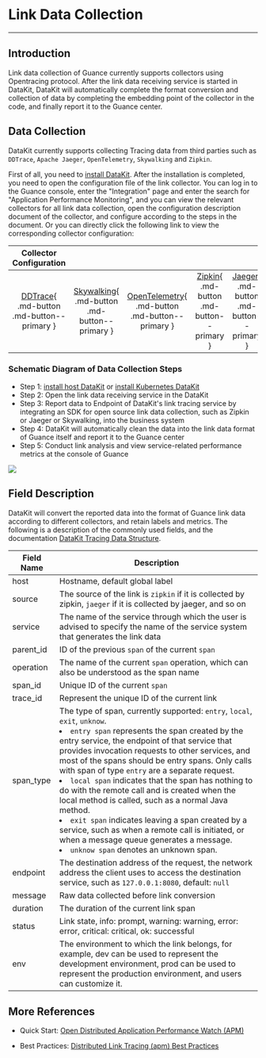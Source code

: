 # Link Data Collection
---

## Introduction

Link data collection of Guance currently supports collectors using Opentracing protocol. After the link data receiving service is started in DataKit, DataKit will automatically complete the format conversion and collection of data by completing the embedding point of the collector in the code, and finally report it to the Guance center.



## Data Collection

DataKit currently supports collecting Tracing data from third parties such as `DDTrace`, `Apache Jaeger`, `OpenTelemetry`, `Skywalking` and `Zipkin`.

First of all, you need to [install DataKit](../../datakit/datakit-install.md). After the installation is completed, you need to open the configuration file of the link collector. You can log in to the Guance console, enter the "Integration" page and enter the search for "Application Performance Monitoring", and you can view the relevant collectors for all link data collection, open the configuration description document of the collector, and configure according to the steps in the document. Or you can directly click the following link to view the corresponding collector configuration:

|                          Collector Configuration                          |                                                              |                                                              |                                                              |                                                              |
| :----------------------------------------------------------: | :----------------------------------------------------------: | :----------------------------------------------------------: | :----------------------------------------------------------: | :----------------------------------------------------------: |
| [DDTrace](../../datakit/ddtrace.md){ .md-button .md-button--primary } | [Skywalking](../../datakit/skywalking.md){ .md-button .md-button--primary } | [OpenTelemetry](../../datakit/opentelemetry.md){ .md-button .md-button--primary } | [Zipkin](../../datakit/zipkin.md){ .md-button .md-button--primary } | [Jaeger](../../datakit/jaeger.md){ .md-button .md-button--primary } |

### Schematic Diagram of Data Collection Steps

- Step 1: [install host DataKit](../../datakit/datakit-install.md) or [install Kubernetes DataKit](../../datakit/datakit-daemonset-deploy.md)
- Step 2: Open the link data receiving service in the DataKit
- Step 3: Report data to Endpoint of DataKit's link tracing service by integrating an SDK for open source link data collection, such as Zipkin or Jaeger or Skywalking, into the business system
- Step 4: DataKit will automatically clean the data into the link data format of Guance itself and report it to the Guance center
- Step 5: Conduct link analysis and view service-related performance metrics at the console of Guance

![](../img/1.apm-1.png)

## Field Description

DataKit will convert the reported data into the format of Guance link data according to different collectors, and retain labels and metrics. The following is a description of the commonly used fields, and the documentation [DataKit Tracing Data Structure](../../datakit/datakit-tracing-struct.md#point-proto).

| Field Name    | Description                                                    |
| --------- | ------------------------------------------------------------ |
| host      | Hostname, default global label                                         |
| source    | The source of the link is `zipkin` if it is collected by zipkin, `jaeger` if it is collected by jaeger, and so on |
| service   | The name of the service through which the user is advised to specify the name of the service system that generates the link data |
| parent_id | ID of the previous `span` of the current `span`                            |
| operation | The name of the current `span` operation, which can also be understood as the span name                     |
| span_id   | Unique ID of the current `span`                                        |
| trace_id  | Represent the unique ID of the current link                                        |
| span_type | The type of span, currently supported: `entry`, `local`, `exit`, `unknow`. <br><li>`entry span` represents the span created by the entry service, the endpoint of that service that provides invocation requests to other services, and most of the spans should be entry spans. Only calls with span of type `entry` are a separate request. <br><li>`local span` indicates that the span has nothing to do with the remote call and is created when the local method is called, such as a normal Java method. <br><li>`exit span` indicates leaving a span created by a service, such as when a remote call is initiated, or when a message queue generates a message. <br><li>`unknow span` denotes an unknown span. |
| endpoint  | The destination address of the request, the network address the client uses to access the destination service, such as `127.0.0.1:8080`, default: `null` |
| message   | Raw data collected before link conversion                                 |
| duration  | The duration of the current link span                                      |
| status    | Link state, info: prompt, warning: warning, error: error, critical: critical, ok: successful |
| env       | The environment to which the link belongs, for example, dev can be used to represent the development environment, prod can be used to represent the production environment, and users can customize it. |

## More References

- Quick Start: [Open Distributed Application Performance Watch (APM)](../../getting-started/basic-introduction/apm-observable/)

- Best Practices: [Distributed Link Tracing (apm) Best Practices](../../best-practices/monitoring/apm/)



